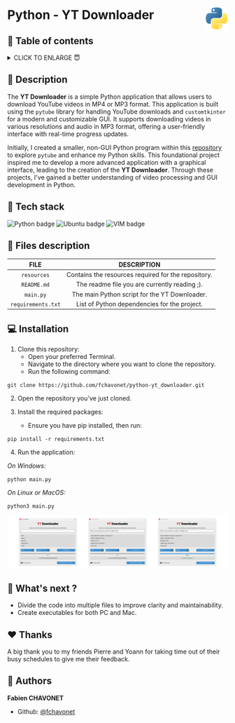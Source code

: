 # Python - YT Downloader <img height="50px" align="right" src="./resources/images/logo-python.png" alt="Python logo.">

## 🔖 Table of contents

<details>
        <summary>
		CLICK TO ENLARGE 😇
        </summary>
	    📝 <a href="#description">Description</a>
        <br>
        🔨 <a href="#tech-stack">Tech stack</a>
        <br>
        📂 <a href="#files-description">Files description</a>
        <br>
        💻 <a href="#installation">Installation</a>
        <br>
        🔧 <a href="#whats-next">What's next ?</a>
        <br>
        ♥️ <a href="#thanks">Thanks</a>
        <br>
        👷 <a href="#authors">Authors</a>
</details>

## 📝 <span id="description">Description</span>

The **YT Downloader** is a simple Python application that allows users to download YouTube videos in MP4 or MP3 format. This application is built using the `pytube` library for handling YouTube downloads and `customtkinter` for a modern and customizable GUI. It supports downloading videos in various resolutions and audio in MP3 format, offering a user-friendly interface with real-time progress updates.

Initially, I created a smaller, non-GUI Python program within this <a target="_blank" href="https://github.com/fchavonet/python-learning_exercises">repository</a> to explore `pytube` and enhance my Python skills. This foundational project inspired me to develop a more advanced application with a graphical interface, leading to the creation of the **YT Downloader**. Through these projects, I've gained a better understanding of video processing and GUI development in Python.

## 🔨 <span id="tech-stack">Tech stack</span>

<p align="left">
    <img src="https://img.shields.io/badge/PYTHON-3776ab?logo=python&logoColor=white&style=for-the-badge" alt="Python badge">
    <img src="https://img.shields.io/badge/UBUNTU-e95420?logo=ubuntu&logoColor=white&style=for-the-badge" alt="Ubuntu badge">
    <img src="https://img.shields.io/badge/VIM-019733?logo=vim&logoColor=white&style=for-the-badge" alt="VIM badge">
<p>

## 📂 <span id="files-description">Files description</span>

<div align="center">

| FILE                           | DESCRIPTION                                         |
| :----------------------------: | :-------------------------------------------------: |
| `resources`                    | Contains the resources required for the repository. |
| `README.md`                    | The readme file you are currently reading ;).       |
| `main.py`                      | The main Python script for the YT Downloader.       |
| `requirements.txt`             | List of Python dependencies for the project.        |

</div>

## 💻 <span id="installation">Installation</span>

1. Clone this repository:
    - Open your preferred Terminal.
    - Navigate to the directory where you want to clone the repository.
    - Run the following command:
```
git clone https://github.com/fchavonet/python-yt_downloader.git
```

2. Open the repository you've just cloned.

3. Install the required packages:
    - Ensure you have pip installed, then run:
```
pip install -r requirements.txt
```

4. Run the application:

*On Windows:*
```
python main.py
```

*On Linux or MacOS:*
```
python3 main.py
```

<p align="center">
    <picture>
        <source media="(prefers-color-scheme: dark)" srcset="https://raw.githubusercontent.com/fchavonet/python-yt_downloader/main/resources/images/screenshots_light.png">
        <source media="(prefers-color-scheme: light)" srcset="https://raw.githubusercontent.com/fchavonet/python-yt_downloader/main/resources/images/screenshots_dark.png">
        <img src="https://raw.githubusercontent.com/fchavonet/python-yt_downloader/main/resources/images/screenshots_light.png" alt="GitHub profil banner">
    </picture>
</p>

## 🔧 <span id="whats-next">What's next ?</span>

- Divide the code into multiple files to improve clarity and maintainability.
- Create executables for both PC and Mac.

## ♥️ <span id="thanks">Thanks</span>

A big thank you to my friends Pierre and Yoann for taking time out of their busy schedules to give me their feedback.

## 👷 <span id="authors">Authors</span>

**Fabien CHAVONET**
- Github: [@fchavonet](https://github.com/fchavonet)